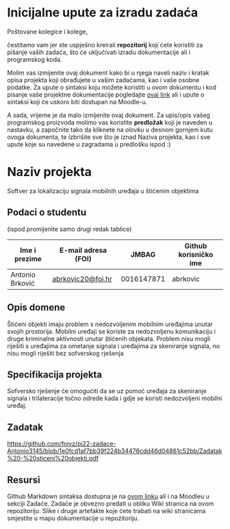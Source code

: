 # Inicijalne upute za izradu zadaća
Poštovane kolegice i kolege, 

čestitamo vam jer ste uspješno kreirali **repozitorij** koji ćete koristiti za pišanje vaših zadaća, što će uključivati izradu dokumentacije ali i programskog koda.

Molim vas izmijenite ovaj dokument kako bi u njega naveli naziv i kratak opisa projekta koji obrađujete u vašim zadaćama, kao i vaše osobne podatke. Za upute o sintaksi koju možete koristiti u ovom dokumentu i kod pisanje vaše projektne dokumentacije pogledajte [ovaj link](https://guides.github.com/features/mastering-markdown/) ali i upute o sintaksi koji će uskoro biti dostupan na Moodle-u. 

A sada, vrijeme je da malo izmijenite ovaj dokument. Za upis/opis vašeg programskog proizvoda molimo vas koristite **predložak** koji je naveden u nastavku, a započnite tako da kliknete na *olovku* u desnom gornjem kutu ovoga dokumenta, te izbrišite sve što je iznad Naziva projekta, kao i sve upute koje su navedene u zagradama u predlošku ispod :) 

# Naziv projekta

Softver za lokalizaciju signala mobilnih uređaja u štićenim objektima

## Podaci o studentu
(ispod promijenite samo drugi redak tablice)

Ime i prezime | E-mail adresa (FOI) | JMBAG | Github korisničko ime
------------  | ------------------- | ----- | ---------------------
Antonio Brković | abrkovic20@foi.hr | 0016147871 | abrkovic


## Opis domene

Štićeni objekti imaju problem s nedozvoljenim mobilnim uređajima unutar svojih prostorija. Mobilni uređaji se koriste za nedozvoljenu komunikaciju i druge kriminalne aktivnosti unutar štićenih objekata. Problem nisu mogli riješiti s uređajima za ometanje signala i uređajima za skeniranje signala, no nisu mogli riješiti bez sofverskog rješenja

## Specifikacija projekta

Sofversko rješenje će omogućiti da se uz pomoć uređaja za skeniranje signala i trilateracije točno odrede kada i gdje se koristi nedozvoljeni mobilni uređaj.

## Zadatak
https://github.com/foivz/pi22-zadace-Antonio3145/blob/1e0fcd1af7bb39f224b34478cdd46d04861c52bb/Zadatak%20-%20sticeni%20objekti.pdf

## Resursi
Github Markdown sintaksa dostupna je na [ovom linku](https://guides.github.com/features/mastering-markdown/) ali i na Moodleu u sekciji Zadaće.
Zadaće je obvezno predati u obliku Wiki stranica na ovom repozitoriju. Slike i druge artefakte koje ćete trabati na wiki stranicama smjestite u mapu dokumentacije u repozitoriju. 
